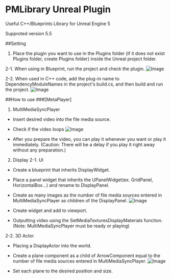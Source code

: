 # PMLibrary Unreal Plugin
Useful C++/Blueprints Library for Unreal Engine 5

Supproted version 5.5

##Setting
1. Place the plugin you want to use in the Plugins folder (if it does not exist Plugins folder, create Plugins folder) inside the Unreal project folder.
   
2-1. When using in Blueprint, run the project and check the plugin.
![Image](https://github.com/user-attachments/assets/ea65bbb5-eb7e-4e41-9e95-b37d76b6b159)

2-2. When used in C++ code, add the plug-in name to DependencyModuleNames in the project's build.cs, and then build and run the project.
![Image](https://github.com/user-attachments/assets/5ac708fc-8e83-4afe-9dba-3a8c929761f2)

##How to use
###[MetaPlayer]
1. MultiMediaSyncPlayer
  - Insert desired video into the file media source.
  - Check if the video loops
![Image](https://github.com/user-attachments/assets/af7437e7-d512-4d9c-9810-1a761b31855d)

  - After you prepare the video, you can play it whenever you want or play it immediately. (Caution: There will be a delay if you play it right away without any preparation.)

 2. Display
 2-1. UI
  - Create a blueprint that inherits DisplayWidget.
  - Place a panel widget that inherits the UPanelWidget(ex. GridPanel, HorizontalBox...) and rename to DisplayPanel.
  - Create as many images as the number of file media sources entered in MultiMediaSyncPlayer as children of the DisplayPanel.
![Image](https://github.com/user-attachments/assets/d031b4ab-abd4-4b6d-8883-80070164f427)

  - Create widget and add to viewport.
  - Outputting video using the SetMediaTexturesDisplayMaterials function. (Note: MultiMediaSyncPlayer must be ready or playing)
     
 2-2. 3D Actor
   - Placing a DisplayActor into the world.
   - Create a plane component as a child of ArrowComponent equal to the number of file media sources entered in MultiMediaSyncPlayer.
![Image](https://github.com/user-attachments/assets/9f4f9d69-a325-4c1d-a870-603214e29bfd)

   -  Set each plane to the desired position and size.
